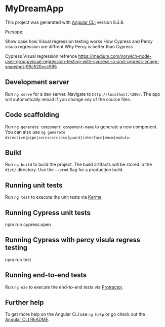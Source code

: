 # MyDreamApp

This project was generated with [Angular CLI](https://github.com/angular/angular-cli) version 8.3.8.

Pursope:

Show case how Visual regression testing works 
How Cypress and Percy visula regression are diffrent 
Why Percy is better than Cypress

Cypress Visual regression refrence
https://medium.com/norwich-node-user-group/visual-regression-testing-with-cypress-io-and-cypress-image-snapshot-99c520ccc595


## Development server

Run `ng serve` for a dev server. Navigate to `http://localhost:4200/`. The app will automatically reload if you change any of the source files.

## Code scaffolding

Run `ng generate component component-name` to generate a new component. You can also use `ng generate directive|pipe|service|class|guard|interface|enum|module`.

## Build

Run `ng build` to build the project. The build artifacts will be stored in the `dist/` directory. Use the `--prod` flag for a production build.

## Running unit tests

Run `ng test` to execute the unit tests via [Karma](https://karma-runner.github.io).

## Running Cypress unit tests

npm run cypress:open

## Running Cypress with percy visula regress testing

npm run test

## Running end-to-end tests

Run `ng e2e` to execute the end-to-end tests via [Protractor](http://www.protractortest.org/).

## Further help

To get more help on the Angular CLI use `ng help` or go check out the [Angular CLI README](https://github.com/angular/angular-cli/blob/master/README.md).
